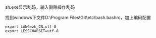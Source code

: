 sh.exe显示乱码，输入删除操作乱码

找到windows下文件D:\Program Files\Git\etc\bash.bashrc，加上编码配置
```
export LANG=zh_CN.utf-8
export LESSCHARSET=utf-8
```
